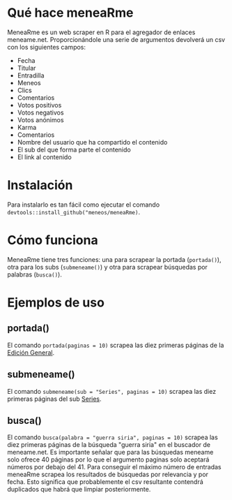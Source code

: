 # Qué hace meneaRme
MeneaRme es un web scraper en R para el agregador de enlaces meneame.net. Proporcionándole una serie de argumentos devolverá un csv con los siguientes campos:

- Fecha
- Titular
- Entradilla
- Meneos
- Clics
- Comentarios
- Votos positivos
- Votos negativos
- Votos anónimos
- Karma
- Comentarios
- Nombre del usuario que ha compartido el contenido
- El sub del que forma parte el contenido 
- El link al contenido


# Instalación 

Para instalarlo es tan fácil como ejecutar el comando ```devtools::install_github("meneos/meneaRme)```.

# Cómo funciona

MeneaRme tiene tres funciones: una para scrapear la portada (```portada()```), otra para los subs (```submeneame()```) y otra para scrapear búsquedas por palabras (```busca()```).

# Ejemplos de uso

## portada()
El comando ```portada(paginas = 10)``` scrapea las diez primeras páginas de la [Edición General](https://www.meneame.net/).

## submeneame()
El comando ```submeneame(sub = "Series", paginas = 10)``` scrapea las diez primeras páginas del sub [Series](https://www.meneame.net/m/Series).

## busca()
El comando ```busca(palabra = "guerra siria", paginas = 10)``` scrapea las diez primeras páginas de la búsqueda "guerra siria" en el buscador de meneame.net. Es importante señalar que para las búsquedas meneame solo ofrece 40 páginas por lo que el argumento paginas solo aceptará números por debajo del 41. Para conseguir el máximo número de entradas meneaRme scrapea los resultados de búsquedas por relevancia y por fecha. Esto significa que probablemente el csv resultante contendrá duplicados que habrá que limpiar posteriormente.


